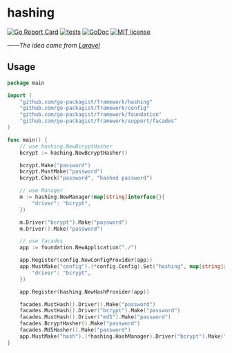 # hashing

[![Go Report Card](https://goreportcard.com/badge/github.com/go-packagist/framework)](https://goreportcard.com/report/github.com/go-packagist/framework)
[![tests](https://github.com/go-packagist/framework/actions/workflows/go.yml/badge.svg)](https://github.com/go-packagist/framework/actions/workflows/go.yml)
[![GoDoc](https://pkg.go.dev/badge/github.com/go-packagist/framework/hashing)](https://pkg.go.dev/github.com/go-packagist/framework/hashing)
[![MIT license](https://img.shields.io/badge/license-MIT-brightgreen.svg)](https://opensource.org/licenses/MIT)

_——The idea came from [Laravel](https://github.com/laravel)_

## Usage

```go
package main

import (
	"github.com/go-packagist/framework/hashing"
	"github.com/go-packagist/framework/config"
	"github.com/go-packagist/framework/foundation"
	"github.com/go-packagist/framework/support/facades"
)

func main() {
	// use hashing.NewBcryptHasher
	bcrypt := hashing.NewBcryptHasher()

	bcrypt.Make("password")
	bcrypt.MustMake("password")
	bcrypt.Check("password", "hashed password")

	// use Manager
	m := hashing.NewManager(map[string]interface{}{
		"driver": "bcrypt",
	})

	m.Driver("bcrypt").Make("password")
	m.Driver().Make("password")

	// use facades
	app := foundation.NewApplication("./")

	app.Register(config.NewConfigProvider(app))
	app.MustMake("config").(*config.Config).Set("hashing", map[string]interface{}{
		"driver": "bcrypt",
	})

	app.Register(hashing.NewHashProvider(app))

	facades.MustHash().Driver().Make("password")
	facades.MustHash().Driver("bcrypt").Make("password")
	facades.MustHash().Driver("md5").Make("password")
	facades.BcryptHasher().Make("password")
	facades.Md5Hasher().Make("password")
	app.MustMake("hash").(*hashing.HashManager).Driver("bcrypt").Make("password")
}
```

